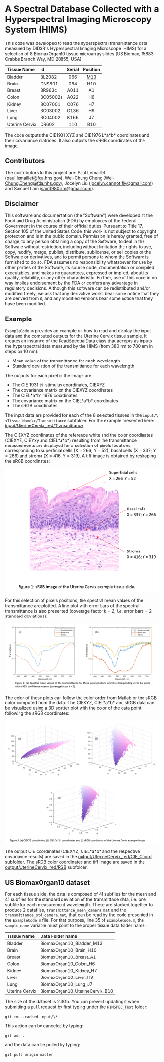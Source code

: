 # A Spectral Database Collected with a Hyperspectral Imaging Microscopy System (HIMS)

This code was developed to read the hyperspectral transmittance data measured by DIDSR's Hyperspectral Imaging Microscope (HIMS) for a selection of 8 BiomaxOrgan10 tissue microarray slides (US Biomax, 15883 Crabbs Branch Way, MD 20855, USA):

| Tissue Name | Id | Serial | Position |
| :--- | :--- | :---: | :---: |
| Bladder | BL2082 | 066 | [M13](https://github.com/DIDSR/HIMSPEC/tree/master/tma_mapping_images/BladderTMAmap.png) |
| Brain | CNS801 | 084 | H10 |
| Breast | BR963c | A011 | A1 |
| Colon | BC05002a | A022 | H6 |
| Kidney | BC07001 | C076 | H7 |
| Liver | BC03002 | G136 | H9 |
| Lung | BC04002 | K166 | J7 |
| Uterine Cervix | CR602 | 110 | B10 |

The code outputs the CIE1931 XYZ and CIE1976 L\*a\*b\* coordinates and their covariance matrices. It also outputs the sRGB coordinates of the image.

## Contributors

The contributors to this project are: Paul Lemaillet (<paul.lemaillet@fda.hhs.gov>), Wei-Chung Cheng (<Wei-Chung.Cheng@fda.hhs.gov>), Jocelyn Liu (<jocelyn.cannot.fly@gmail.com>) and Samuel Lam (<sam1980lam@gmail.com>).

## Disclaimer

This software and documentation (the "Software") were developed at the Food and Drug Administration (FDA) by employees of the Federal Government in the course of their official duties. Pursuant to Title 17, Section 105 of the United States Code, this work is not subject to copyright protection and is in the public domain. Permission is hereby granted, free of charge, to any person obtaining a copy of the Software, to deal in the Software without restriction, including without limitation the rights to use, copy, modify, merge, publish, distribute, sublicense, or sell copies of the Software or derivatives, and to permit persons to whom the Software is furnished to do so. FDA assumes no responsibility whatsoever for use by other parties of the Software, its source code, documentation or compiled executables, and makes no guarantees, expressed or implied, about its quality, reliability, or any other characteristic. Further, use of this code in no way implies endorsement by the FDA or confers any advantage in regulatory decisions. Although this software can be redistributed and/or modified freely, we ask that any derivative works bear some notice that they are derived from it, and any modified versions bear some notice that they have been modified.

## Example
`ExampleCode.m` provides an example on how to read and display the input data and the computed outputs for the Uterine Cervix tissue sample. It creates an instance of the ReadSpectralData class that accepts as inputs the hyperspectral data measured by the HIMS (from 380 nm to 780 nm in steps on 10 nm):
- Mean value of the transmittance for each wavelength
- Standard deviation of the transmittance for each wavelength

The outputs for each pixel in the image are:
- The CIE 1931 tri-stimulus coordinates, CIEXYZ
- The covariance matrix on the CIEXYZ coordinates
- The CIEL\*a\*b\* 1976 coordinates
- The covariance matrix on the CIEL\*a\*b\* coordinates
- The sRGB coordinates

The input data are provided for each of the 8 selected tissues in the `input/\<Tissue Name\>/Transmittance` subfolder. For the example presented here: [input/UterineCervix_red/Transmittance](https://github.com/DIDSR/HIMS-dataset-reader/tree/master/input/UterineCervix_red/Transmittance)

The CIEXYZ coordinates of the reference white and the color coordinates (CIEXYZ, CIEYxy and CIEL\*a\*b\*) resulting from the transmittance measurements are displayed for a selection of pixels locations corresponding to superficial cells (X = 266; Y = 52), basal cells (X = 337; Y = 266) and stroma (X = 416; Y = 319). A tiff image is obtained by reshaping the sRGB coordinates:

<p align="center">
  <img width="520" height="409" src="readme_images/Uterine_Cervix_red_Tagged_Captioned.png">
</p>

For this selection of pixels positions, the spectral mean values of the transmittance are plotted. A line plot with error bars of the spectral transmittance is also presented (coverage factor *k = 2*, *i.e.* error bars = 2 standard deviations):

<p align="center">
  <img src="readme_images/transmittance_with_caption.png">
</p>

The color of these plots can follow the color order from Matlab or the sRGB color computed from the data. The CIEXYZ, CIEL\*a\*b\* and sRGB data can be visualized using a 3D scatter plot with the color of the data point following the sRGB coordinates:

<p align="center">
  <img src="readme_images/scatter3_with_caption.png">
</p>

The output CIE coordinates (CIEXYZ, CIEL\*a\*b\* and the respective covariance results) are saved in the [output/UterineCervix_red/CIE_Coord](https://github.com/DIDSR/HIMS-dataset-reader/tree/master/output/UterineCervix_red/CIE_Coord) subfolder. The sRGB color coordinates and tiff image are saved in the [output/UterineCervix_red/RGB](https://github.com/DIDSR/HIMS-dataset-reader/tree/master/output/UterineCervix_red/RGB) subfolder.

## US BiomaxOrgan10 dataset
For each tissue slide, the data is composed of 41 subfiles for the mean and 41 subfiles for the standard deviation of the transmittace data, i.e. one subfile for each measurement wavelength. These are stacked together to produce 2 datafiles, `transmittance_mean_camera.mat` and the `transmittance_std_camera.mat`, that can be read by the code presented in the `ExampleCode.m` file. For that purpose, line 35 of `ExampleCode.m`, the `sample_name` variable must point to the proper tissue data folder name:

| Tissue Name | Data Folder name |
| :--- | :--- |
| Bladder | BiomaxOrgan10_Bladder_M13 |
| Brain | BiomaxOrgan10_Brain_H10 |
| Breast | BiomaxOrgan10_Breast_A1 |
| Colon | BiomaxOrgan10_Colon_H6 |
| Kidney |  BiomaxOrgan10_Kidney_H7|
| Liver |  BiomaxOrgan10_Liver_H9 |
| Lung |  BiomaxOrgan10_Lung_J7 |
| Uterine Cervix |  BiomaxOrgan10_UterineCervix_B10 |

The size of the dataset is 2.3Gb. You can prevent updating it when submitting a `pull` request by first typing under the `HIMSPEC_Test` folder:

`git rm --cached input/\*`

This action can be canceled by typing:

`git add .`

and the data can be pulled by typing:

`git pull origin master`


